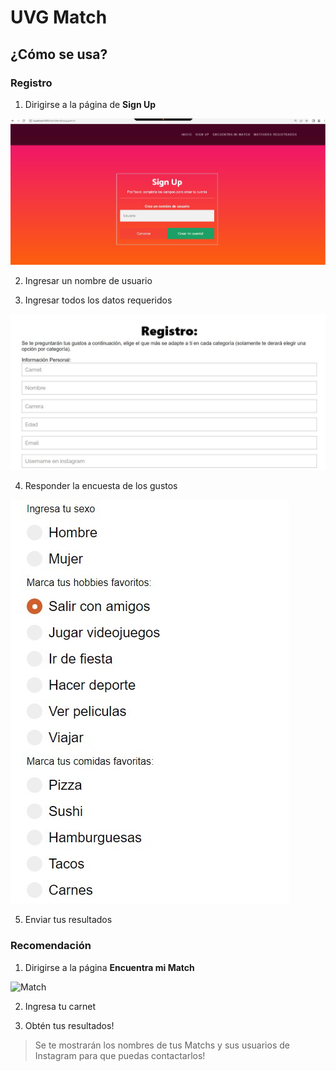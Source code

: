 # UVG Match

## ¿Cómo se usa?

### Registro

1. Dirigirse a la página de **Sign Up**

![Sign Up](https://github.com/markalbrand56/AED-Proyecto-2/blob/build/img/Captura%20de%20pantalla%202022-06-02%20112915.jpg)

2. Ingresar un nombre de usuario

3. Ingresar todos los datos requeridos

![Encuesta](https://github.com/markalbrand56/AED-Proyecto-2/blob/build/img/Captura%20de%20pantalla%202022-06-02%20113435.jpg)

4. Responder la encuesta de los gustos

![Gustos](https://github.com/markalbrand56/AED-Proyecto-2/blob/build/img/Captura%20de%20pantalla%202022-06-02%20113736.jpg)

5. Enviar tus resultados

### Recomendación

1. Dirigirse a la página **Encuentra mi Match**

![Match]()

2. Ingresa tu carnet

3. Obtén tus resultados!


> Se te mostrarán los nombres de tus Matchs y sus usuarios de Instagram para que puedas contactarlos!
